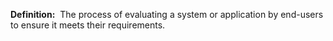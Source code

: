 **Definition:** 
 The process of evaluating a system or application by end-users to ensure it meets their requirements.